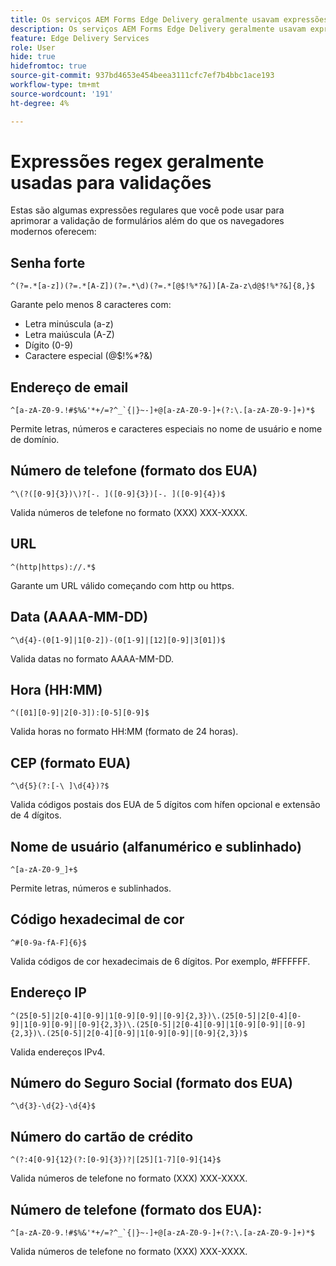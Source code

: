 ```yaml
---
title: Os serviços AEM Forms Edge Delivery geralmente usavam expressões regex para validar campos de formulário
description: Os serviços AEM Forms Edge Delivery geralmente usavam expressões regex para validar campos de formulário
feature: Edge Delivery Services
role: User
hide: true
hidefromtoc: true
source-git-commit: 937bd4653e454beea3111cfc7ef7b4bbc1ace193
workflow-type: tm+mt
source-wordcount: '191'
ht-degree: 4%

---
```



# Expressões regex geralmente usadas para validações

Estas são algumas expressões regulares que você pode usar para aprimorar a validação de formulários além do que os navegadores modernos oferecem:

## Senha forte

```regex
^(?=.*[a-z])(?=.*[A-Z])(?=.*\d)(?=.*[@$!%*?&])[A-Za-z\d@$!%*?&]{8,}$
```

Garante pelo menos 8 caracteres com:

* Letra minúscula (a-z)
* Letra maiúscula (A-Z)
* Dígito (0-9)
* Caractere especial (@$!%*?&amp;)


## Endereço de email


```regex
^[a-zA-Z0-9.!#$%&'*+/=?^_`{|}~-]+@[a-zA-Z0-9-]+(?:\.[a-zA-Z0-9-]+)*$
```

Permite letras, números e caracteres especiais no nome de usuário e nome de domínio.


## Número de telefone (formato dos EUA)

```regex
^\(?([0-9]{3})\)?[-. ]([0-9]{3})[-. ]([0-9]{4})$
```

Valida números de telefone no formato (XXX) XXX-XXXX.



## URL

```regex
^(http|https)://.*$
```

Garante um URL válido começando com http ou https.



## Data (AAAA-MM-DD)

```regex
^\d{4}-(0[1-9]|1[0-2])-(0[1-9]|[12][0-9]|3[01])$
```

Valida datas no formato AAAA-MM-DD.


## Hora (HH:MM)

```regex
^([01][0-9]|2[0-3]):[0-5][0-9]$
```

Valida horas no formato HH:MM (formato de 24 horas).


## CEP (formato EUA)

```regex
^\d{5}(?:[-\ ]\d{4})?$
```

Valida códigos postais dos EUA de 5 dígitos com hífen opcional e extensão de 4 dígitos.


## Nome de usuário (alfanumérico e sublinhado)

```regex
^[a-zA-Z0-9_]+$
```

Permite letras, números e sublinhados.


## Código hexadecimal de cor

```regex
^#[0-9a-fA-F]{6}$
```

Valida códigos de cor hexadecimais de 6 dígitos. Por exemplo, #FFFFFF.


## Endereço IP

```regex
^(25[0-5]|2[0-4][0-9]|1[0-9][0-9]|[0-9]{2,3})\.(25[0-5]|2[0-4][0-9]|1[0-9][0-9]|[0-9]{2,3})\.(25[0-5]|2[0-4][0-9]|1[0-9][0-9]|[0-9]{2,3})\.(25[0-5]|2[0-4][0-9]|1[0-9][0-9]|[0-9]{2,3})$
```

Valida endereços IPv4.



## Número do Seguro Social (formato dos EUA)

```regex
^\d{3}-\d{2}-\d{4}$
```



## Número do cartão de crédito

```regex
^(?:4[0-9]{12}(?:[0-9]{3})?|[25][1-7][0-9]{14}$
```

Valida números de telefone no formato (XXX) XXX-XXXX.



## Número de telefone (formato dos EUA):

```regex
^[a-zA-Z0-9.!#$%&'*+/=?^_`{|}~-]+@[a-zA-Z0-9-]+(?:\.[a-zA-Z0-9-]+)*$
```

Valida números de telefone no formato (XXX) XXX-XXXX.
